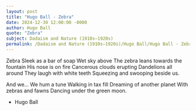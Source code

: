 ```yaml
---
layout: post
title: "Hugo Ball - Zebra"
date: 2024-12-30 12:00:00 -0000
author: Hugo Ball
quote: "Zebra"
subject: Dadaism and Nature (1910s–1920s)
permalink: /Dadaism and Nature (1910s–1920s)/Hugo Ball/Hugo Ball - Zebra
---
```


Zebra
Sleek as a bar of soap
Wet sky above
The zebra leans towards the fountain
His nose is on fire
Cancerous clouds erupting
Dandelions all around
They laugh with white teeth
Squeezing and swooping beside us.

And we...
We hum a tune
Walking in tax fill
Dreaming of another planet
With zebras and fawns
Dancing under the green moon.

- Hugo Ball
